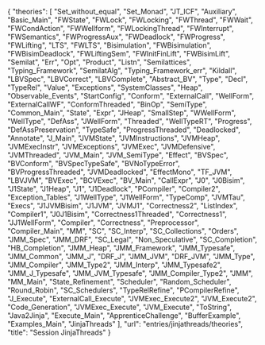 {
    "theories": [
        "Set_without_equal",
        "Set_Monad",
        "JT_ICF",
        "Auxiliary",
        "Basic_Main",
        "FWState",
        "FWLock",
        "FWLocking",
        "FWThread",
        "FWWait",
        "FWCondAction",
        "FWWellform",
        "FWLockingThread",
        "FWInterrupt",
        "FWSemantics",
        "FWProgressAux",
        "FWDeadlock",
        "FWProgress",
        "FWLifting",
        "LTS",
        "FWLTS",
        "Bisimulation",
        "FWBisimulation",
        "FWBisimDeadlock",
        "FWLiftingSem",
        "FWInitFinLift",
        "FWBisimLift",
        "Semilat",
        "Err",
        "Opt",
        "Product",
        "Listn",
        "Semilattices",
        "Typing_Framework",
        "SemilatAlg",
        "Typing_Framework_err",
        "Kildall",
        "LBVSpec",
        "LBVCorrect",
        "LBVComplete",
        "Abstract_BV",
        "Type",
        "Decl",
        "TypeRel",
        "Value",
        "Exceptions",
        "SystemClasses",
        "Heap",
        "Observable_Events",
        "StartConfig",
        "Conform",
        "ExternalCall",
        "WellForm",
        "ExternalCallWF",
        "ConformThreaded",
        "BinOp",
        "SemiType",
        "Common_Main",
        "State",
        "Expr",
        "JHeap",
        "SmallStep",
        "WWellForm",
        "WellType",
        "DefAss",
        "JWellForm",
        "Threaded",
        "WellTypeRT",
        "Progress",
        "DefAssPreservation",
        "TypeSafe",
        "ProgressThreaded",
        "Deadlocked",
        "Annotate",
        "J_Main",
        "JVMState",
        "JVMInstructions",
        "JVMHeap",
        "JVMExecInstr",
        "JVMExceptions",
        "JVMExec",
        "JVMDefensive",
        "JVMThreaded",
        "JVM_Main",
        "JVM_SemiType",
        "Effect",
        "BVSpec",
        "BVConform",
        "BVSpecTypeSafe",
        "BVNoTypeError",
        "BVProgressThreaded",
        "JVMDeadlocked",
        "EffectMono",
        "TF_JVM",
        "LBVJVM",
        "BVExec",
        "BCVExec",
        "BV_Main",
        "CallExpr",
        "J0",
        "J0Bisim",
        "J1State",
        "J1Heap",
        "J1",
        "J1Deadlock",
        "PCompiler",
        "Compiler2",
        "Exception_Tables",
        "J1WellType",
        "J1WellForm",
        "TypeComp",
        "JVMTau",
        "Execs",
        "J1JVMBisim",
        "J1JVM",
        "JVMJ1",
        "Correctness2",
        "ListIndex",
        "Compiler1",
        "J0J1Bisim",
        "Correctness1Threaded",
        "Correctness1",
        "JJ1WellForm",
        "Compiler",
        "Correctness",
        "Preprocessor",
        "Compiler_Main",
        "MM",
        "SC",
        "SC_Interp",
        "SC_Collections",
        "Orders",
        "JMM_Spec",
        "JMM_DRF",
        "SC_Legal",
        "Non_Speculative",
        "SC_Completion",
        "HB_Completion",
        "JMM_Heap",
        "JMM_Framework",
        "JMM_Typesafe",
        "JMM_Common",
        "JMM_J",
        "DRF_J",
        "JMM_JVM",
        "DRF_JVM",
        "JMM_Type",
        "JMM_Compiler",
        "JMM_Type2",
        "JMM_Interp",
        "JMM_Typesafe2",
        "JMM_J_Typesafe",
        "JMM_JVM_Typesafe",
        "JMM_Compiler_Type2",
        "JMM",
        "MM_Main",
        "State_Refinement",
        "Scheduler",
        "Random_Scheduler",
        "Round_Robin",
        "SC_Schedulers",
        "TypeRelRefine",
        "PCompilerRefine",
        "J_Execute",
        "ExternalCall_Execute",
        "JVMExec_Execute2",
        "JVM_Execute2",
        "Code_Generation",
        "JVMExec_Execute",
        "JVM_Execute",
        "ToString",
        "Java2Jinja",
        "Execute_Main",
        "ApprenticeChallenge",
        "BufferExample",
        "Examples_Main",
        "JinjaThreads"
    ],
    "url": "entries/jinjathreads/theories",
    "title": "Session JinjaThreads"
}